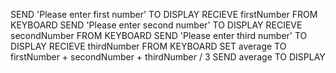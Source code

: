 SEND 'Please enter first number' TO DISPLAY
RECIEVE firstNumber FROM KEYBOARD
SEND 'Please enter second number' TO DISPLAY
RECIEVE secondNumber FROM KEYBOARD
SEND 'Please enter third number' TO DISPLAY
RECIEVE thirdNumber FROM KEYBOARD
SET average TO firstNumber + secondNumber + thirdNumber / 3
SEND average TO DISPLAY
